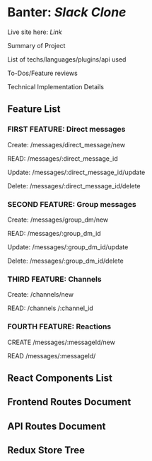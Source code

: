 # Banter: *Slack Clone*

Live site here: *Link*

Summary of Project

List of techs/languages/plugins/api used

To-Dos/Feature reviews

Technical Implementation Details

## Feature List
### FIRST FEATURE: Direct messages

Create:
/messages/direct_message/new

READ:
/messages/:direct_message_id

Update:
/messages/:direct_message_id/update

Delete:
/messages/:direct_message_id/delete

### SECOND FEATURE: Group messages

Create:
/messages/group_dm/new

READ:
/messages/:group_dm_id

Update:
/messages/:group_dm_id/update

Delete:
/messages/:group_dm_id/delete

### THIRD FEATURE: Channels

Create:
/channels/new

READ:
/channels
/:channel_id

### FOURTH FEATURE: Reactions

CREATE
/messages/:messageId/new

READ
/messages/:messageId/

## React Components List

## Frontend Routes Document

## API Routes Document

## Redux Store Tree
